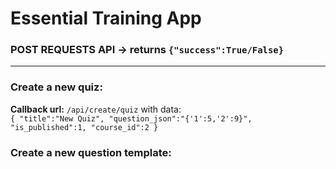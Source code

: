 # Essential Training App



### POST REQUESTS API -> returns `{"success":True/False}`<br>
___
### Create a new quiz:
**Callback url:** `/api/create/quiz` with data:<br>
`
{
	"title":"New Quiz",
	"question_json":"{'1':5,'2':9}",
	"is_published":1,
	"course_id":2
}
`<br>

### Create a new question template:


